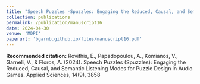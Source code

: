 ```yaml
---
title: "Speech Puzzles -Spuzzles: Engaging the Reduced, Causal, and Semantic Listening Modes for Puzzle Design in Audio Games"
collection: publications
permalink: /publication/manuscript16
date: 2024-04-30
venue: 'MDPI'
paperurl: 'bgarnb.github.io/files/manuscript16.pdf'
---
```

<b> Recommended citation:</b> Rovithis, E., Papadopoulou, A., Komianos, V., Garneli, V., & Floros, A. (2024). Speech Puzzles (Spuzzles): Engaging the Reduced, Causal, and Semantic Listening Modes for Puzzle Design in Audio Games. Applied Sciences, 14(9), 3858

